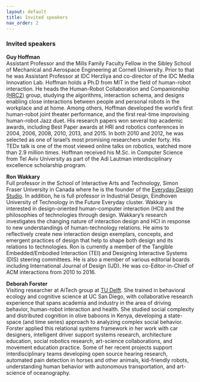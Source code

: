 ```yaml
---
layout: default
title: Invited speakers
nav_order: 2
---
```


### Invited speakers


**Guy Hoffman** <br>
Assistant Professor and the Mills Family Faculty Fellow in the Sibley School of Mechanical and Aerospace Engineering at Cornell University. Prior to that he was Assistant Professor at IDC Herzliya and co-director of the IDC Media Innovation Lab. Hoffman holds a Ph.D from MIT in the field of human-robot interaction. He heads the Human-Robot Collaboration and Companionship [(HRC2)](https://hrc2.io/) group, studying the algorithms, interaction schema, and designs enabling close interactions between people and personal robots in the workplace and at home. Among others, Hoffman developed the world’s first human-robot joint theater performance, and the first real-time improvising human-robot Jazz duet. His research papers won several top academic awards, including Best Paper awards at HRI and robotics conferences in 2004, 2006, 2008, 2010, 2013, and 2015. In both 2010 and 2012, he was selected as one of Israel’s most promising researchers under forty. His TEDx talk is one of the most viewed online talks on robotics, watched more than 2.9 million times. Hoffman received his M.Sc. in Computer Science from Tel Aviv University as part of the Adi Lautman interdisciplinary excellence scholarship program.

**Ron Wakkary**  <br>
Full professor in the School of Interactive Arts and Technology, Simon Fraser University in Canada where he is the founder of the [Everyday Design Studio](eds.siat.sfu.ca). In addition, he is full professor in Industrial Design, Eindhoven University of Technology in the Future Everyday cluster. Wakkary is interested in design-oriented human-computer interaction (HCI) and the philosophies of technologies through design. Wakkary’s research investigates the changing nature of interaction design and HCI in response to new understandings of human-technology relations. He aims to reflectively create new interaction design exemplars, concepts, and emergent practices of design that help to shape both design and its relations to technologies. Ron is currently a member of the Tangible Embedded/Embodied Interaction (TEI) and Designing Interactive Systems (DIS) steering committees. He is also a member of various editorial boards including International Journal of Design (IJD). He was co-Editor-in-Chief of ACM interactions from 2010 to 2016.

**Deborah Forster**  <br>
Visiting researcher at AiTech group at [TU Delft](tudelft.nl/aitech/). She trained in behavioral ecology and cognitive science at UC San Diego, with collaborative research experience that spans academia and industry in the area of driving behavior, human-robot interaction and health. She studied social complexity and distributed cognition in olive baboons in Kenya, developing a state-space (and time series) approach to analyzing complex social behavior. Forster applied this relational systems framework in her work with car designers, intelligent driver support systems research, architecture education, social robotics research, art-science collaborations, and movement education practice.  Some of her recent projects support interdisciplinary teams developing open source hearing research, automated pain detection in horses and other animals, kid-friendly robots, understanding human behavior with autonomous transportation, and art-science of oceanography. 

